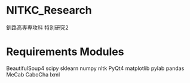 # NITKC_Research
釧路高専専攻科 特別研究2

# Requirements Modules
BeautifulSoup4
scipy
sklearn
numpy
nltk
PyQt4
matplotlib
pylab
pandas
MeCab
CaboCha
lxml
